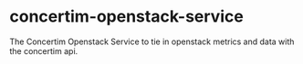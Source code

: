 # concertim-openstack-service
The Concertim Openstack Service to tie in openstack metrics and data with the concertim api.
